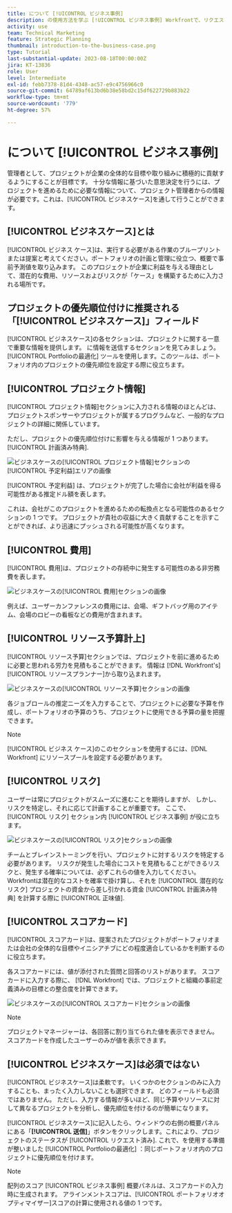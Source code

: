 ```yaml
---
title: について [!UICONTROL ビジネス事例]
description: の使用方法を学ぶ [!UICONTROL ビジネス事例] Workfrontで、リクエストされたプロジェクトを評価し、ポートフォリオ内の他のプロジェクトと比較します。
activity: use
team: Technical Marketing
feature: Strategic Planning
thumbnail: introduction-to-the-business-case.png
type: Tutorial
last-substantial-update: 2023-08-18T00:00:00Z
jira: KT-13836
role: User
level: Intermediate
exl-id: febb7378-81d4-4348-ac57-e9c4756966c0
source-git-commit: 64789af613bd6b38e58bd2c15df622729b883b22
workflow-type: tm+mt
source-wordcount: '779'
ht-degree: 57%

---
```


# について [!UICONTROL ビジネス事例]

管理者として、プロジェクトが企業の全体的な目標や取り組みに積極的に貢献するようにすることが目標です。 十分な情報に基づいた意思決定を行うには、プロジェクトを進めるために必要な情報について、プロジェクト管理者からの情報が必要です。これは、[!UICONTROL ビジネスケース]を通して行うことができます。

## [!UICONTROL ビジネスケース]とは

[!UICONTROL ビジネス ケース]は、実行する必要がある作業のブループリントまたは提案と考えてください。ポートフォリオの計画と管理に役立つ、概要で事前予測値を取り込みます。 このプロジェクトが企業に利益を与える理由として、潜在的な費用、リソースおよびリスクが「ケース」を構築するために入力される場所です。

## プロジェクトの優先順位付けに推奨される「[!UICONTROL ビジネスケース]」フィールド

[!UICONTROL ビジネスケース]の各セクションは、プロジェクトに関する一意で重要な情報を提供します。 に情報を送信するセクションを見てみましょう。 [!UICONTROL Portfolioの最適化] ツールを使用します。このツールは、ポートフォリオ内のプロジェクトの優先順位を設定する際に役立ちます。

## [!UICONTROL プロジェクト情報]

[!UICONTROL プロジェクト情報]セクションに入力される情報のほとんどは、プロジェクトスポンサーやプロジェクトが属するプログラムなど、一般的なプロジェクトの詳細に関係しています。

ただし、プロジェクトの優先順位付けに影響を与える情報が 1 つあります。[!UICONTROL 計画済み特典].

![ビジネスケースの[!UICONTROL プロジェクト情報]セクションの[!UICONTROL 予定利益]エリアの画像](assets/05-portfolio-management4.png)

[!UICONTROL 予定利益] は、プロジェクトが完了した場合に会社が利益を得る可能性がある推定ドル額を表します。

これは、会社がこのプロジェクトを進めるための転換点となる可能性のあるセクションの 1 つです。 プロジェクトが貴社の収益に大きく貢献することを示すことができれば、より迅速にプッシュされる可能性が高くなります。

## [!UICONTROL 費用]

[!UICONTROL 費用]は、プロジェクトの存続中に発生する可能性のある非労務費を表します。

![ビジネスケースの[!UICONTROL 費用]セクションの画像](assets/06-portfolio-management5.png)

例えば、ユーザーカンファレンスの費用には、会場、ギフトバッグ用のアイテム、会場のロビーの看板などの費用が含まれます。

## [!UICONTROL リソース予算計上]

[!UICONTROL リソース予算]セクションでは、プロジェクトを前に進めるために必要と思われる労力を見積もることができます。 情報は [!DNL Workfront's] [!UICONTROL リソースプランナー]から取り込まれます。

![ビジネスケースの[!UICONTROL リソース予算]セクションの画像](assets/07-portfolio-management6.png)

各ジョブロールの推定ニーズを入力することで、プロジェクトに必要な予算を作成し、ポートフォリオの予算のうち、プロジェクトに使用できる予算の量を把握できます。

>[!NOTE]
>
>[!UICONTROL ビジネス ケース]のこのセクションを使用するには、[!DNL Workfront] にリソースプールを設定する必要があります。

## [!UICONTROL リスク]

ユーザーは常にプロジェクトがスムーズに進むことを期待しますが、 しかし、リスクを特定し、それに応じて計画することが重要です。 ここで、 [!UICONTROL リスク] セクション内 [!UICONTROL ビジネス事例] が役に立ちます。

![ビジネスケースの[!UICONTROL リスク]セクションの画像](assets/08-portfolio-management7.png)

チームとブレインストーミングを行い、プロジェクトに対するリスクを特定する必要があります。 リスクが発生した場合にコストを見積もることができるリスクと、発生する確率については、必ずこれらの値を入力してください。 Workfrontは潜在的なコストを確率で掛け算し、それを [!UICONTROL 潜在的なリスク] プロジェクトの資金から差し引かれる資金 [!UICONTROL 計画済み特典] を計算する際に [!UICONTROL 正味値].

## [!UICONTROL スコアカード]

[!UICONTROL スコアカード]は、提案されたプロジェクトがポートフォリオまたは会社の全体的な目標やイニシアチブにどの程度適合しているかを判断するのに役立ちます。

各スコアカードには、値が添付された質問と回答のリストがあります。 スコアカードに入力する際に、 [!DNL Workfront] では、プロジェクトと組織の事前定義済みの目標との整合度を計算できます。

![ビジネスケースの[!UICONTROL スコアカード]セクションの画像](assets/09-portfolio-management8.png)

>[!NOTE]
>
>プロジェクトマネージャーは、各回答に割り当てられた値を表示できません。 スコアカードを作成したユーザーのみが値を表示できます。

## [!UICONTROL ビジネスケース]は必須ではない

[!UICONTROL ビジネスケース]は柔軟です。 いくつかのセクションのみに入力することも、まったく入力しないことも選択できます。 どのフィールドも必須ではありません。 ただし、入力する情報が多いほど、同じ予算やリソースに対して異なるプロジェクトを分析し、優先順位を付けるのが簡単になります。

[!UICONTROL ビジネスケース]に記入したら、ウィンドウの右側の概要パネルにある「**[!UICONTROL 送信]**」ボタンをクリックします。これにより、プロジェクトのステータスが [!UICONTROL リクエスト済み]. これで、を使用する準備が整いました [!UICONTROL Portfolioの最適化] ：同じポートフォリオ内のプロジェクトに優先順位を付けます。

>[!NOTE]
>
>配列のスコア [!UICONTROL ビジネス事例] 概要パネルは、スコアカードの入力時に生成されます。 アラインメントスコアは、[!UICONTROL ポートフォリオオプティマイザー]スコアの計算に使用される値の 1 つです。

<!-- 
Learn more graphic and links to documentation articles
* Overview of areas of the business case 
* Create a business case for a project   
* Create a scorecard 
* Apply a scorecard to a project and generate an alignment score 
-->
